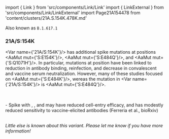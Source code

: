 import { Link } from 'src/components/Link/Link'
import { LinkExternal } from 'src/components/Link/LinkExternal'
import Page21A154478 from 'content/clusters/21A.S.154K.478K.md'

Also known as `B.1.617.1`

<Page21A154478/>

### 21A/S:154K

<Var name={'21A/S:154K'}/> has additional spike mutations at positions <AaMut mut={'S:E154K'}/>, <AaMut mut={'S:E484Q'}/>, and <AaMut mut={'S:Q1071H'}/>.
In particular, mutations at position <Mut name="S:E484"/> have been linked to reduction in antibody binding, reinfection, and decrease in convalescent and vaccine serum neutralization.
However, many of these studies focused on <AaMut mut={'S:E484K'}/>, wereas the mutation in <Var name={'21A/S:154K'}/> is <AaMut mut={'S:E484Q'}/>.

<br/>
<br/>
- Spike with <AaMut mut={'S:L452R'}/>, <AaMut mut={'S:E484Q'}/>, and <AaMut mut={'S:P681R'}/> may have reduced cell-entry efficacy, and has modestly reduced sensitivity to vaccine-elicited antibodies (<LinkExternal href="https://www.biorxiv.org/content/10.1101/2021.05.08.443253v1">Ferreria et al., bioRxiv</LinkExternal>)

<br/>
<br/>


_Little else is known about this variant. Please let me know if you have more information!_
